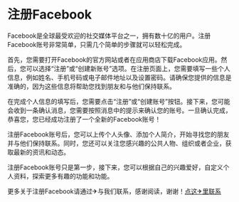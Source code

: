 # 注册Facebook

Facebook是全球最受欢迎的社交媒体平台之一，拥有数十亿的用户。注册Facebook账号非常简单，只需几个简单的步骤就可以轻松完成。

首先，您需要打开Facebook的官方网站或者在应用商店下载Facebook应用。然后，您可以选择“注册”或“创建新账号”选项。在注册页面上，您需要填写一些个人信息，例如姓名、手机号码或电子邮件地址以及设置密码。请确保您提供的信息是准确的，因为这些信息将帮助您找到朋友和与他们保持联系。

在完成个人信息的填写后，您需要点击“注册”或“创建账号”按钮。接下来，您可能会收到一条确认消息，您需要按照消息中的提示来确认您的账号。一旦确认完成，恭喜您，您已经成功注册了一个全新的Facebook账号！

注册Facebook账号后，您可以上传个人头像、添加个人简介，开始寻找您的朋友并与他们保持联系。同时，您还可以关注您感兴趣的公共人物、组织或者企业，获取最新的资讯和动态。

注册Facebook账号只是第一步，接下来，您可以根据自己的兴趣爱好，自定义个人资料，探索更多有趣的功能和功能。

更多关于注册Facebook请通过✈与我们联系，感谢阅读，谢谢！[点这✈里联系](https://a.k02.cc)